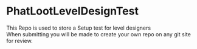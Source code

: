 # PhatLootLevelDesignTest
This Repo is used to store a Setup test for level designers  
When submitting you will be made to create your own repo on any git site for review.

